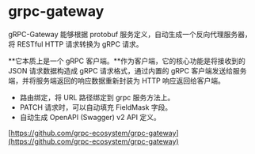 # grpc-gateway

gRPC-Gateway 能够根据 protobuf 服务定义，自动生成一个反向代理服务器，将 RESTful HTTP 请求转换为 gRPC 请求。

**它本质上是一个 gRPC 客户端。**作为客户端，它的核心功能是将接收到的 JSON 请求数据构造成 gRPC 请求格式，通过内置的 gRPC 客户端发送给服务端，并将服务端返回的响应数据重新封装为 HTTP 响应返回给客户端。

- 路由绑定，将 URL 路径绑定到 grpc 服务方法上。
- PATCH 请求时，可以自动填充 FieldMask 字段。
- 自动生成 OpenAPI (Swagger) v2 API 定义。

[https://github.com/grpc-ecosystem/grpc-gateway](https://github.com/grpc-ecosystem/grpc-gateway)
